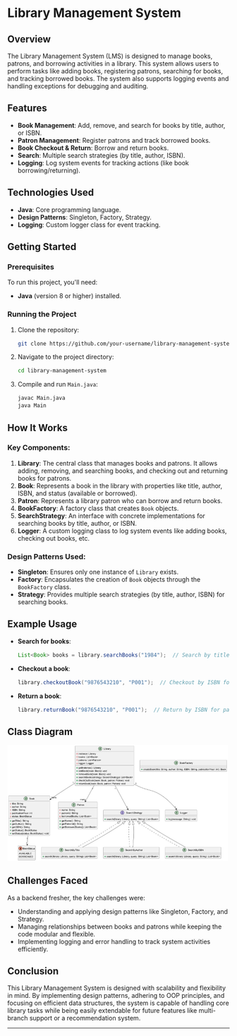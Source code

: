 # Library Management System

## Overview
The Library Management System (LMS) is designed to manage books, patrons, and borrowing activities in a library. This system allows users to perform tasks like adding books, registering patrons, searching for books, and tracking borrowed books. The system also supports logging events and handling exceptions for debugging and auditing.

## Features
- **Book Management**: Add, remove, and search for books by title, author, or ISBN.
- **Patron Management**: Register patrons and track borrowed books.
- **Book Checkout & Return**: Borrow and return books.
- **Search**: Multiple search strategies (by title, author, ISBN).
- **Logging**: Log system events for tracking actions (like book borrowing/returning).

## Technologies Used
- **Java**: Core programming language.
- **Design Patterns**: Singleton, Factory, Strategy.
- **Logging**: Custom logger class for event tracking.

## Getting Started

### Prerequisites
To run this project, you'll need:
- **Java** (version 8 or higher) installed.

### Running the Project
1. Clone the repository:
   ```bash
   git clone https://github.com/your-username/library-management-system.git
   ```
2. Navigate to the project directory:
   ```bash
   cd library-management-system
   ```
3. Compile and run `Main.java`:
   ```bash
   javac Main.java
   java Main
   ```

## How It Works

### Key Components:
1. **Library**: The central class that manages books and patrons. It allows adding, removing, and searching books, and checking out and returning books for patrons.
2. **Book**: Represents a book in the library with properties like title, author, ISBN, and status (available or borrowed).
3. **Patron**: Represents a library patron who can borrow and return books.
4. **BookFactory**: A factory class that creates `Book` objects.
5. **SearchStrategy**: An interface with concrete implementations for searching books by title, author, or ISBN.
6. **Logger**: A custom logging class to log system events like adding books, checking out books, etc.

### Design Patterns Used:
- **Singleton**: Ensures only one instance of `Library` exists.
- **Factory**: Encapsulates the creation of `Book` objects through the `BookFactory` class.
- **Strategy**: Provides multiple search strategies (by title, author, ISBN) for searching books.

## Example Usage
- **Search for books**:
  ```java
  List<Book> books = library.searchBooks("1984");  // Search by title
  ```
- **Checkout a book**:
  ```java
  library.checkoutBook("9876543210", "P001");  // Checkout by ISBN for patron
  ```
- **Return a book**:
  ```java
  library.returnBook("9876543210", "P001");  // Return by ISBN for patron
  ```

## Class Diagram

<!-- ![image](https://github.com/user-attachments/assets/833a4f91-3b1f-43f7-99e2-ce3919015d9a) -->
<img src="https://github.com/yashasvirpratap/Library-Management-System/blob/main/LMS_ClassDiagram.png" alt="Library Image" width="500"/>



## Challenges Faced
As a backend fresher, the key challenges were:
- Understanding and applying design patterns like Singleton, Factory, and Strategy.
- Managing relationships between books and patrons while keeping the code modular and flexible.
- Implementing logging and error handling to track system activities efficiently.

## Conclusion
This Library Management System is designed with scalability and flexibility in mind. By implementing design patterns, adhering to OOP principles, and focusing on efficient data structures, the system is capable of handling core library tasks while being easily extendable for future features like multi-branch support or a recommendation system.

---
